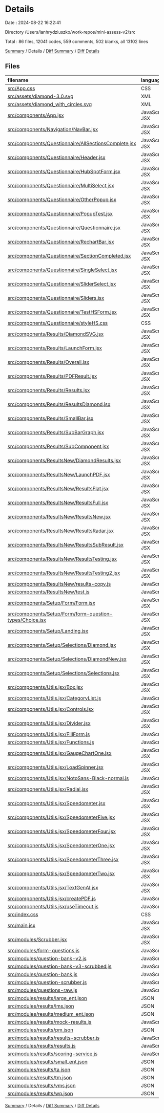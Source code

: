 # Details

Date : 2024-08-22 16:22:41

Directory /Users/ianhrydziuszko/work-repos/mini-assess-v2/src

Total : 86 files,  12041 codes, 559 comments, 502 blanks, all 13102 lines

[Summary](results.md) / Details / [Diff Summary](diff.md) / [Diff Details](diff-details.md)

## Files
| filename | language | code | comment | blank | total |
| :--- | :--- | ---: | ---: | ---: | ---: |
| [src/App.css](/src/App.css) | CSS | 40 | 0 | 7 | 47 |
| [src/assets/diamond-3.0.svg](/src/assets/diamond-3.0.svg) | XML | 173 | 1 | 1 | 175 |
| [src/assets/diamond_with_circles.svg](/src/assets/diamond_with_circles.svg) | XML | 70 | 1 | 2 | 73 |
| [src/components/App.jsx](/src/components/App.jsx) | JavaScript JSX | 29 | 0 | 3 | 32 |
| [src/components/Navigation/NavBar.jsx](/src/components/Navigation/NavBar.jsx) | JavaScript JSX | 9 | 0 | 2 | 11 |
| [src/components/Questionnaire/AllSectionsComplete.jsx](/src/components/Questionnaire/AllSectionsComplete.jsx) | JavaScript JSX | 69 | 62 | 6 | 137 |
| [src/components/Questionnaire/Header.jsx](/src/components/Questionnaire/Header.jsx) | JavaScript JSX | 15 | 2 | 3 | 20 |
| [src/components/Questionnaire/HubSpotForm.jsx](/src/components/Questionnaire/HubSpotForm.jsx) | JavaScript JSX | 46 | 1 | 6 | 53 |
| [src/components/Questionnaire/MultiSelect.jsx](/src/components/Questionnaire/MultiSelect.jsx) | JavaScript JSX | 128 | 13 | 12 | 153 |
| [src/components/Questionnaire/OtherPopup.jsx](/src/components/Questionnaire/OtherPopup.jsx) | JavaScript JSX | 23 | 1 | 3 | 27 |
| [src/components/Questionnaire/PopupTest.jsx](/src/components/Questionnaire/PopupTest.jsx) | JavaScript JSX | 14 | 0 | 3 | 17 |
| [src/components/Questionnaire/Questionnaire.jsx](/src/components/Questionnaire/Questionnaire.jsx) | JavaScript JSX | 248 | 16 | 32 | 296 |
| [src/components/Questionnaire/RechartBar.jsx](/src/components/Questionnaire/RechartBar.jsx) | JavaScript JSX | 41 | 0 | 6 | 47 |
| [src/components/Questionnaire/SectionCompleted.jsx](/src/components/Questionnaire/SectionCompleted.jsx) | JavaScript JSX | 35 | 0 | 4 | 39 |
| [src/components/Questionnaire/SingleSelect.jsx](/src/components/Questionnaire/SingleSelect.jsx) | JavaScript JSX | 57 | 11 | 6 | 74 |
| [src/components/Questionnaire/SliderSelect.jsx](/src/components/Questionnaire/SliderSelect.jsx) | JavaScript JSX | 171 | 29 | 7 | 207 |
| [src/components/Questionnaire/Sliders.jsx](/src/components/Questionnaire/Sliders.jsx) | JavaScript JSX | 55 | 3 | 3 | 61 |
| [src/components/Questionnaire/TestHSForm.jsx](/src/components/Questionnaire/TestHSForm.jsx) | JavaScript JSX | 44 | 23 | 6 | 73 |
| [src/components/Questionnaire/styleHS.css](/src/components/Questionnaire/styleHS.css) | CSS | 445 | 0 | 13 | 458 |
| [src/components/Results/DiamondSVG.jsx](/src/components/Results/DiamondSVG.jsx) | JavaScript JSX | 230 | 0 | 2 | 232 |
| [src/components/Results/LaunchForm.jsx](/src/components/Results/LaunchForm.jsx) | JavaScript JSX | 51 | 0 | 4 | 55 |
| [src/components/Results/Overall.jsx](/src/components/Results/Overall.jsx) | JavaScript JSX | 33 | 0 | 4 | 37 |
| [src/components/Results/PDFResult.jsx](/src/components/Results/PDFResult.jsx) | JavaScript JSX | 40 | 0 | 8 | 48 |
| [src/components/Results/Results.jsx](/src/components/Results/Results.jsx) | JavaScript JSX | 128 | 1 | 11 | 140 |
| [src/components/Results/ResultsDiamond.jsx](/src/components/Results/ResultsDiamond.jsx) | JavaScript JSX | 127 | 3 | 13 | 143 |
| [src/components/Results/SmallBar.jsx](/src/components/Results/SmallBar.jsx) | JavaScript JSX | 43 | 0 | 7 | 50 |
| [src/components/Results/SubBarGraph.jsx](/src/components/Results/SubBarGraph.jsx) | JavaScript JSX | 34 | 0 | 4 | 38 |
| [src/components/Results/SubComponent.jsx](/src/components/Results/SubComponent.jsx) | JavaScript JSX | 88 | 1 | 5 | 94 |
| [src/components/ResultsNew/DiamondResults.jsx](/src/components/ResultsNew/DiamondResults.jsx) | JavaScript JSX | 493 | 39 | 8 | 540 |
| [src/components/ResultsNew/LaunchPDF.jsx](/src/components/ResultsNew/LaunchPDF.jsx) | JavaScript JSX | 20 | 2 | 2 | 24 |
| [src/components/ResultsNew/ResultsFlat.jsx](/src/components/ResultsNew/ResultsFlat.jsx) | JavaScript JSX | 136 | 8 | 9 | 153 |
| [src/components/ResultsNew/ResultsFull.jsx](/src/components/ResultsNew/ResultsFull.jsx) | JavaScript JSX | 27 | 0 | 5 | 32 |
| [src/components/ResultsNew/ResultsNew.jsx](/src/components/ResultsNew/ResultsNew.jsx) | JavaScript JSX | 49 | 1 | 6 | 56 |
| [src/components/ResultsNew/ResultsRadar.jsx](/src/components/ResultsNew/ResultsRadar.jsx) | JavaScript JSX | 121 | 29 | 9 | 159 |
| [src/components/ResultsNew/ResultsSubResult.jsx](/src/components/ResultsNew/ResultsSubResult.jsx) | JavaScript JSX | 103 | 0 | 7 | 110 |
| [src/components/ResultsNew/ResultsTesting.jsx](/src/components/ResultsNew/ResultsTesting.jsx) | JavaScript JSX | 12 | 0 | 3 | 15 |
| [src/components/ResultsNew/ResultsTesting2.jsx](/src/components/ResultsNew/ResultsTesting2.jsx) | JavaScript JSX | 21 | 17 | 5 | 43 |
| [src/components/ResultsNew/results-copy.js](/src/components/ResultsNew/results-copy.js) | JavaScript | 48 | 0 | 2 | 50 |
| [src/components/ResultsNew/test.js](/src/components/ResultsNew/test.js) | JavaScript | 157 | 0 | 1 | 158 |
| [src/components/Setup/Form/Form.jsx](/src/components/Setup/Form/Form.jsx) | JavaScript JSX | 16 | 0 | 3 | 19 |
| [src/components/Setup/Form/form-question-types/Choice.jsx](/src/components/Setup/Form/form-question-types/Choice.jsx) | JavaScript JSX | 16 | 0 | 2 | 18 |
| [src/components/Setup/Landing.jsx](/src/components/Setup/Landing.jsx) | JavaScript JSX | 14 | 0 | 4 | 18 |
| [src/components/Setup/Selections/Diamond.jsx](/src/components/Setup/Selections/Diamond.jsx) | JavaScript JSX | 304 | 3 | 9 | 316 |
| [src/components/Setup/Selections/DiamondNew.jsx](/src/components/Setup/Selections/DiamondNew.jsx) | JavaScript JSX | 522 | 10 | 8 | 540 |
| [src/components/Setup/Selections/Selections.jsx](/src/components/Setup/Selections/Selections.jsx) | JavaScript JSX | 98 | 11 | 6 | 115 |
| [src/components/Utils.jsx/Box.jsx](/src/components/Utils.jsx/Box.jsx) | JavaScript JSX | 10 | 0 | 2 | 12 |
| [src/components/Utils.jsx/CategoryList.js](/src/components/Utils.jsx/CategoryList.js) | JavaScript | 9 | 0 | 2 | 11 |
| [src/components/Utils.jsx/Controls.jsx](/src/components/Utils.jsx/Controls.jsx) | JavaScript JSX | 54 | 5 | 3 | 62 |
| [src/components/Utils.jsx/Divider.jsx](/src/components/Utils.jsx/Divider.jsx) | JavaScript JSX | 11 | 0 | 3 | 14 |
| [src/components/Utils.jsx/FillForm.js](/src/components/Utils.jsx/FillForm.js) | JavaScript | 131 | 0 | 33 | 164 |
| [src/components/Utils.jsx/Functions.js](/src/components/Utils.jsx/Functions.js) | JavaScript | 19 | 0 | 5 | 24 |
| [src/components/Utils.jsx/GaugeChartOne.jsx](/src/components/Utils.jsx/GaugeChartOne.jsx) | JavaScript JSX | 49 | 5 | 3 | 57 |
| [src/components/Utils.jsx/LoadSpinner.jsx](/src/components/Utils.jsx/LoadSpinner.jsx) | JavaScript JSX | 11 | 0 | 2 | 13 |
| [src/components/Utils.jsx/NotoSans-Black-normal.js](/src/components/Utils.jsx/NotoSans-Black-normal.js) | JavaScript | 2 | 6 | 1 | 9 |
| [src/components/Utils.jsx/Radial.jsx](/src/components/Utils.jsx/Radial.jsx) | JavaScript JSX | 114 | 6 | 4 | 124 |
| [src/components/Utils.jsx/Speedometer.jsx](/src/components/Utils.jsx/Speedometer.jsx) | JavaScript JSX | 36 | 2 | 4 | 42 |
| [src/components/Utils.jsx/SpeedometerFive.jsx](/src/components/Utils.jsx/SpeedometerFive.jsx) | JavaScript JSX | 44 | 6 | 4 | 54 |
| [src/components/Utils.jsx/SpeedometerFour.jsx](/src/components/Utils.jsx/SpeedometerFour.jsx) | JavaScript JSX | 42 | 6 | 4 | 52 |
| [src/components/Utils.jsx/SpeedometerOne.jsx](/src/components/Utils.jsx/SpeedometerOne.jsx) | JavaScript JSX | 45 | 6 | 4 | 55 |
| [src/components/Utils.jsx/SpeedometerThree.jsx](/src/components/Utils.jsx/SpeedometerThree.jsx) | JavaScript JSX | 42 | 6 | 4 | 52 |
| [src/components/Utils.jsx/SpeedometerTwo.jsx](/src/components/Utils.jsx/SpeedometerTwo.jsx) | JavaScript JSX | 45 | 6 | 4 | 55 |
| [src/components/Utils.jsx/TextGenAI.jsx](/src/components/Utils.jsx/TextGenAI.jsx) | JavaScript JSX | 29 | 7 | 8 | 44 |
| [src/components/Utils.jsx/createPDF.js](/src/components/Utils.jsx/createPDF.js) | JavaScript | 206 | 98 | 55 | 359 |
| [src/components/Utils.jsx/useTimeout.js](/src/components/Utils.jsx/useTimeout.js) | JavaScript | 16 | 0 | 1 | 17 |
| [src/index.css](/src/index.css) | CSS | 273 | 63 | 32 | 368 |
| [src/main.jsx](/src/main.jsx) | JavaScript JSX | 20 | 0 | 2 | 22 |
| [src/modules/Scrubber.jsx](/src/modules/Scrubber.jsx) | JavaScript JSX | 8 | 1 | 3 | 12 |
| [src/modules/form-questions.js](/src/modules/form-questions.js) | JavaScript | 33 | 0 | 1 | 34 |
| [src/modules/question-bank-v2.js](/src/modules/question-bank-v2.js) | JavaScript | 663 | 0 | 4 | 667 |
| [src/modules/question-bank-v3-scrubbed.js](/src/modules/question-bank-v3-scrubbed.js) | JavaScript | 678 | 18 | 2 | 698 |
| [src/modules/question-bank.js](/src/modules/question-bank.js) | JavaScript | 734 | 0 | 4 | 738 |
| [src/modules/question-scrubber.js](/src/modules/question-scrubber.js) | JavaScript | 40 | 1 | 5 | 46 |
| [src/modules/questions-raw.js](/src/modules/questions-raw.js) | JavaScript | 339 | 0 | 1 | 340 |
| [src/modules/results/large_ent.json](/src/modules/results/large_ent.json) | JSON | 122 | 0 | 1 | 123 |
| [src/modules/results/lms.json](/src/modules/results/lms.json) | JSON | 38 | 0 | 1 | 39 |
| [src/modules/results/medium_ent.json](/src/modules/results/medium_ent.json) | JSON | 122 | 0 | 1 | 123 |
| [src/modules/results/mock-results.js](/src/modules/results/mock-results.js) | JavaScript | 309 | 0 | 1 | 310 |
| [src/modules/results/pm.json](/src/modules/results/pm.json) | JSON | 38 | 0 | 1 | 39 |
| [src/modules/results/results-scrubber.js](/src/modules/results/results-scrubber.js) | JavaScript | 35 | 11 | 5 | 51 |
| [src/modules/results/results.js](/src/modules/results/results.js) | JavaScript | 2,674 | 0 | 1 | 2,675 |
| [src/modules/results/scoring-service.js](/src/modules/results/scoring-service.js) | JavaScript | 83 | 18 | 14 | 115 |
| [src/modules/results/small_ent.json](/src/modules/results/small_ent.json) | JSON | 122 | 0 | 1 | 123 |
| [src/modules/results/ta.json](/src/modules/results/ta.json) | JSON | 38 | 0 | 1 | 39 |
| [src/modules/results/tm.json](/src/modules/results/tm.json) | JSON | 38 | 0 | 1 | 39 |
| [src/modules/results/vms.json](/src/modules/results/vms.json) | JSON | 38 | 0 | 1 | 39 |
| [src/modules/results/wp.json](/src/modules/results/wp.json) | JSON | 38 | 0 | 1 | 39 |

[Summary](results.md) / Details / [Diff Summary](diff.md) / [Diff Details](diff-details.md)